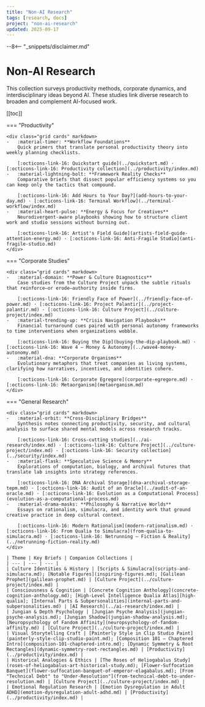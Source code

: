 ```yaml
---
title: "Non-AI Research"
tags: [research, docs]
project: "non-ai-research"
updated: 2025-09-17
---
```


--8<-- "_snippets/disclaimer.md"

# Non-AI Research

This collection surveys productivity methods, corporate dynamics, and
interdisciplinary ideas beyond AI. These studies link diverse research to
broaden and complement AI-focused work.

[[toc]]

=== "Productivity"

    <div class="grid cards" markdown>
    -   :material-timer: **Workflow Foundations**  
        Quick primers that translate personal productivity theory into weekly planning checklists.

        [:octicons-link-16: Quickstart guide](../quickstart.md) · [:octicons-link-16: Productivity collection](../productivity/index.md)
    -   :material-lightning-bolt: **Framework Reality Checks**  
        Comparative briefs that dissect popular efficiency systems so you can keep only the tactics that compound.

        [:octicons-link-16: Add Hours to Your Day?](add-hours-to-your-day.md) · [:octicons-link-16: Terminal Workflow](../terminal-workflow/index.md)
    -   :material-heart-pulse: **Energy & Focus for Creatives**  
        Neurodivergent-aware playbooks showing how to structure client work and studio sessions without burning out.

        [:octicons-link-16: Artist's Field Guide](artists-field-guide-attention-energy.md) · [:octicons-link-16: Anti-Fragile Studio](anti-fragile-studio.md)
    </div>

=== "Corporate Studies"

    <div class="grid cards" markdown>
    -   :material-domain: **Power & Culture Diagnostics**  
        Case studies from the Culture Project unpack the subtle rituals that reinforce—or erode—authority inside firms.

        [:octicons-link-16: Friendly Face of Power](../friendly-face-of-power.md) · [:octicons-link-16: Project Palantir](../project-palantir.md) · [:octicons-link-16: Culture Project](../culture-project/index.md)
    -   :material-trending-up: **Crisis Navigation Playbooks**  
        Financial turnaround cues paired with personal autonomy frameworks to time interventions when organizations wobble.

        [:octicons-link-16: Buying the Dip](buying-the-dip-playbook.md) · [:octicons-link-16: Wave 4 — Money & Autonomy](../wave4-money-autonomy.md)
    -   :material-dna: **Corporate Organisms**  
        Evolutionary metaphors that treat companies as living systems, clarifying how narratives, incentives, and identities cohere.

        [:octicons-link-16: Corporate Egregore](corporate-egregore.md) · [:octicons-link-16: Metaorganism](metaorganism.md)
    </div>

=== "General Research"

    <div class="grid cards" markdown>
    -   :material-orbit: **Cross-Disciplinary Bridges**  
        Synthesis notes connecting productivity, security, and cultural analysis to surface shared mental models across research tracks.

        [:octicons-link-16: Cross-cutting studies](../ai-research/index.md) · [:octicons-link-16: Culture Project](../culture-project/index.md) · [:octicons-link-16: Security collection](../security/index.md)
    -   :material-flask: **Speculative Science & Memory**  
        Explorations of computation, biology, and archival futures that translate lab insights into strategy references.

        [:octicons-link-16: DNA Archival Storage](dna-archival-storage-tepm.md) · [:octicons-link-16: Audit of an Oracle](../audit-of-an-oracle.md) · [:octicons-link-16: Evolution as a Computational Process](evolution-as-a-computational-process.md)
    -   :material-drama-masks: **Philosophy & Narrative Worlds**  
        Essays on rationalism, simulacra, and identity work that ground creative practice in deep cultural context.

        [:octicons-link-16: Modern Rationalism](modern-rationalism.md) · [:octicons-link-16: From Qualia to Simulacra](from-qualia-to-simulacra.md) · [:octicons-link-16: Netrunning — Fiction & Reality](../netrunning-fiction-reality.md)
    </div>

    | Theme | Key Briefs | Companion Collections |
    | --- | --- | --- |
    | Culture Identities & History | [Scripts & Simulacra](scripts-and-simulacra.md); [Notable Figures](inspiring-figures.md); [Galilean Prophet](galilean-prophet.md) | [Culture Project](../culture-project/index.md) |
    | Consciousness & Cognition | [Concrete Cognition Anthology](concrete-cognition-anthology.md); [High-Level Intelligence Qualia Atlas][high-qualia]; [Internal Parts & Subpersonalities](internal-parts-and-subpersonalities.md) | [AI Research](../ai-research/index.md) |
    | Jungian & Depth Psychology | [Jungian Psyche Analysis](jungian-psyche-analysis.md); [Jungian Shadow](jungian-shadow-analysis.md); [Neuropsychology of Fandom Affinity](neuropsychology-of-fandom-affinity.md) | [Culture Project](../culture-project/index.md) |
    | Visual Storytelling Craft | [Painterly Style in Clip Studio Paint](painterly-style-clip-studio-paint.md); [Composition 101 — Chaptered Intro](composition-101-chaptered-intro.md); [Dynamic Symmetry & Root Rectangles](dynamic-symmetry-root-rectangles.md) | [Productivity](../productivity/index.md) |
    | Historical Analogies & Ethics | [The Roses of Heliogabalus Study](roses-of-heliogabalus-art-historical-study.md); [Flower-Suffocation Banquet](flower-suffocation-banquet-of-emperor-elagabalus.md); [From "Technical Debt" to "Under-Resolution"](from-technical-debt-to-under-resolution.md) | [Culture Project](../culture-project/index.md) |
    | Emotional Regulation Research | [Emotion Dysregulation in Adult ADHD](emotion-dysregulation-adult-adhd.md) | [Productivity](../productivity/index.md) |

[high-qualia]: high-level-intelligence-qualia-atlas.md
